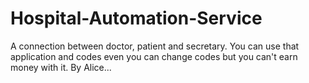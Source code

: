 # Hospital-Automation-Service
A connection between doctor, patient and secretary.
You can use that application and codes even you can change codes but you can't earn money with it.
By Alice...

